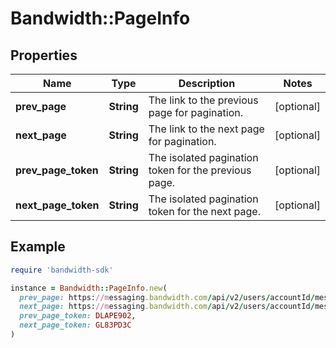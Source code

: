 # Bandwidth::PageInfo

## Properties

| Name | Type | Description | Notes |
| ---- | ---- | ----------- | ----- |
| **prev_page** | **String** | The link to the previous page for pagination. | [optional] |
| **next_page** | **String** | The link to the next page for pagination. | [optional] |
| **prev_page_token** | **String** | The isolated pagination token for the previous page. | [optional] |
| **next_page_token** | **String** | The isolated pagination token for the next page. | [optional] |

## Example

```ruby
require 'bandwidth-sdk'

instance = Bandwidth::PageInfo.new(
  prev_page: https://messaging.bandwidth.com/api/v2/users/accountId/messages?messageStatus&#x3D;DLR_EXPIRED&amp;nextPage&#x3D;DLAPE902,
  next_page: https://messaging.bandwidth.com/api/v2/users/accountId/messages?messageStatus&#x3D;DLR_EXPIRED&amp;prevPage&#x3D;GL83PD3C,
  prev_page_token: DLAPE902,
  next_page_token: GL83PD3C
)
```

